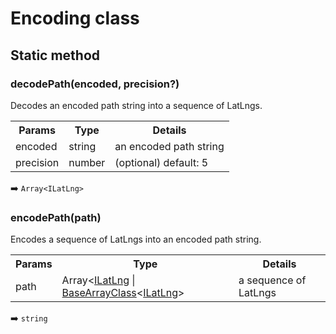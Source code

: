 # Encoding class

## Static method

### decodePath(encoded, precision?)

Decodes an encoded path string into a sequence of LatLngs.

<table>
<tr>
  <th>Params</th>
  <th>Type</th>
  <th>Details</th>
</tr>
<tr>
  <td>encoded</td>
  <td>string</td>
  <td>an encoded path string</td>
</tr>
<tr>
  <td>precision</td>
  <td>number</td>
  <td>(optional) default: 5</td>
</tr>
</table>

:arrow_right: `Array<ILatLng>`


### encodePath(path)

Encodes a sequence of LatLngs into an encoded path string.

<table>
<tr>
  <th>Params</th>
  <th>Type</th>
  <th>Details</th>
</tr>
<tr>
  <td>path</td>
  <td>Array&lt;<a href="../ilatlng/README.md">ILatLng</a> | <a href="../basearrayclass/README.md">BaseArrayClass</a>&lt;<a href="../ilatlng/README.md">ILatLng</a>&gt;</td>
  <td>a sequence of LatLngs</td>
</tr>
</table>

:arrow_right: `string`
